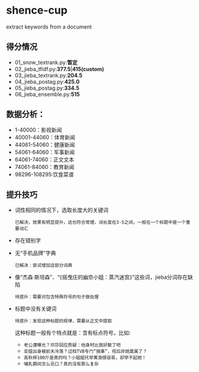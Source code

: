 # shence-cup

extract keywords from a document

## 得分情况

- 01_snow_textrank.py:**暂定**
- 02_jieba_tfidf.py:**377.5**|**415(custom)**
- 03_jieba_textrank.py:**204.5**
- 04_jieba_postag.py:**425.0**
- 05_jieba_postag.py:**334.5**
- 06_jieba_ensemble.py:**515**

## 数据分析：
- 1-40000：影视新闻
- 40001-44060：体育新闻
- 44061-54060：健康新闻
- 54061-64060：军事新闻
- 64061-74060：正文文本
- 74061-84060：教育新闻
- 98296-108295:饮食菜谱

## 提升技巧

- 词性相同的情况下，选取长度大的关键词

  `已解决，效果有明显提升，这也符合常理，词长度在3-5之间，一般在一个标题中是一个重要词汇`
- 存在错别字
- 无“手机品牌”字典

  `已解决：尝试增加这部分词典`
  
- 像“杰森·斯坦森”、“《摇曳庄的幽奈小姐：蒸汽迷宫》”这些词，jieba分词存在缺陷
  
  `待提升：需要对包含特殊符号的句子做处理`
  
- 标题中没有关键词
   
   `待提升：发现这种标题的规律，需要从正文中提取`
   
   这种标题一般有个特点就是：含有标点符号，比如:
   
   - `老公遭曝光？邓莎回应质疑：他身材比我好散了吧`
   - `亚姐出身被前夫冷落？过档TVB专门“搞事”，视后非她莫属了？`
   - `高秋梓100斤是真的吗？小姐姐托举黄渤很容易，却举不起她！`
   - `哺乳期间怎么忌口？真的没有那么复杂`
 